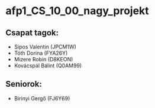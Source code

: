 # afp1_CS_10_00_nagy_projekt

## Csapat tagok:

+ Sipos Valentin (JPCM1W)
+ Tóth Dorina (FYA26Y)
+ Mizere Robin (D8KEON)
+ Kovácspál Bálint (Q0AM99)


## Seniorok:

+ Birinyi Gergő (FJ6Y69)
